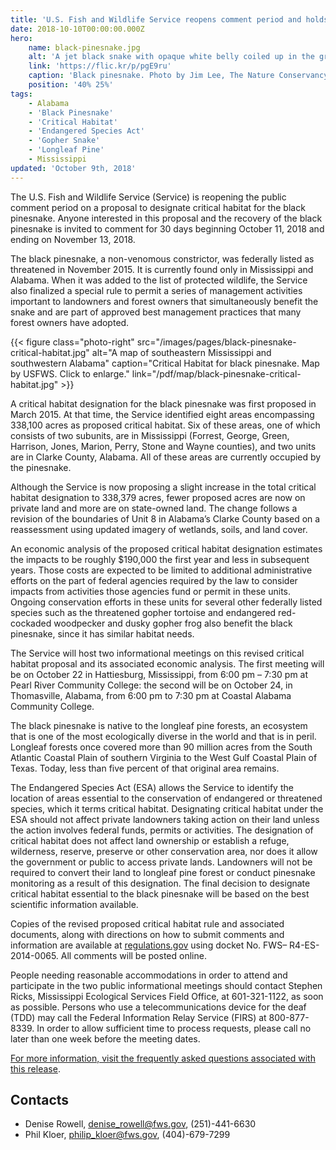 ```yaml
---
title: 'U.S. Fish and Wildlife Service reopens comment period and holds public meetings on proposed Critical Habitat for the black pinesnake'
date: 2018-10-10T00:00:00.000Z
hero:
    name: black-pinesnake.jpg
    alt: 'A jet black snake with opaque white belly coiled up in the grass.'
    link: 'https://flic.kr/p/pgE9ru'
    caption: 'Black pinesnake. Photo by Jim Lee, The Nature Conservancy.'
    position: '40% 25%'
tags:
    - Alabama
    - 'Black Pinesnake'
    - 'Critical Habitat'
    - 'Endangered Species Act'
    - 'Gopher Snake'
    - 'Longleaf Pine'
    - Mississippi
updated: 'October 9th, 2018'
---
```


The U.S. Fish and Wildlife Service (Service) is reopening the public comment period on a proposal to designate critical habitat for the black pinesnake. Anyone interested in this proposal and the recovery of the black pinesnake is invited to comment for 30 days beginning October 11, 2018 and ending on November 13, 2018.

The black pinesnake, a non-venomous constrictor, was federally listed as threatened in November 2015. It is currently found only in Mississippi and Alabama.  When it was added to the list of protected wildlife, the Service also finalized a special rule to permit a series of management activities important to landowners and forest owners that simultaneously benefit the snake and are part of approved best management practices that many forest owners have adopted.

{{< figure class="photo-right" src="/images/pages/black-pinesnake-critical-habitat.jpg" alt="A map of southeastern Mississippi and southwestern Alabama" caption="Critical Habitat for black pinesnake. Map by USFWS. Click to enlarge." link="/pdf/map/black-pinesnake-critical-habitat.jpg" >}}

A critical habitat designation for the black pinesnake was first proposed in March 2015.  At that time, the Service identified eight areas encompassing 338,100 acres as proposed critical habitat. Six of these areas, one of which consists of two subunits, are in Mississippi (Forrest, George, Green, Harrison, Jones, Marion, Perry, Stone and Wayne counties), and two units are in Clarke County, Alabama.  All of these areas are currently occupied by the pinesnake.

Although the Service is now proposing a slight increase in the total critical habitat designation to 338,379 acres, fewer proposed acres are now on private land and more are on state-owned land. The change follows a revision of the boundaries of Unit 8 in Alabama’s Clarke County based on a reassessment using updated imagery of wetlands, soils, and land cover.

An economic analysis of the proposed critical habitat designation estimates the impacts to be roughly $190,000 the first year and less in subsequent years. Those costs are expected to be limited to additional administrative efforts on the part of federal agencies required by the law to consider impacts from activities those agencies fund or permit in these units. Ongoing conservation efforts in these units for several other federally listed species such as the threatened gopher tortoise and endangered red-cockaded woodpecker and dusky gopher frog also benefit the black pinesnake, since it has similar habitat needs.

The Service will host two informational meetings on this revised critical habitat proposal and its associated economic analysis.  The first meeting will be on October 22 in Hattiesburg, Mississippi, from 6:00 pm – 7:30 pm at Pearl River Community College: the second will be on October 24, in Thomasville, Alabama, from 6:00 pm to 7:30 pm at Coastal Alabama Community College.

The black pinesnake is native to the longleaf pine forests, an ecosystem that is one of the most ecologically diverse in the world and that is in peril. Longleaf forests once covered more than 90 million acres from the South Atlantic Coastal Plain of southern Virginia to the West Gulf Coastal Plain of Texas. Today, less than five percent of that original area remains.

The Endangered Species Act (ESA) allows the Service to identify the location of areas essential to the conservation of endangered or threatened species, which it terms critical habitat.  Designating critical habitat under the ESA should not affect private landowners taking action on their land unless the action involves federal funds, permits or activities.  The designation of critical habitat does not affect land ownership or establish a refuge, wilderness, reserve, preserve or other conservation area, nor does it allow the government or public to access private lands.  Landowners will not be required to convert their land to longleaf pine forest or conduct pinesnake monitoring as a result of this designation.  The final decision to designate critical habitat essential to the black pinesnake will be based on the best scientific information available.

Copies of the revised proposed critical habitat rule and associated documents, along with directions on how to submit comments and information are available at [regulations.gov](https://www.regulations.gov) using docket No. FWS– R4-ES-2014-0065.  All comments will be posted online.

People needing reasonable accommodations in order to attend and participate in the two public informational meetings should contact Stephen Ricks, Mississippi Ecological Services Field Office, at 601-321-1122, as soon as possible.  Persons who use a telecommunications device for the deaf (TDD) may call the Federal Information Relay Service (FIRS) at 800-877-8339.  In order to allow sufficient time to process requests, please call no later than one week before the meeting dates.

[For more information, visit the frequently asked questions associated with this release](/faq/reopening-of-comment-period-on-proposed-critical-habitat-designation-for-the-black-pinesnake/).

## Contacts

- Denise Rowell, [denise_rowell@fws.gov](mailto:denise_rowell@fws.gov), (251)-441-6630
- Phil Kloer, [philip_kloer@fws.gov](mailto:philip_kloer@fws.gov), (404)-679-7299
